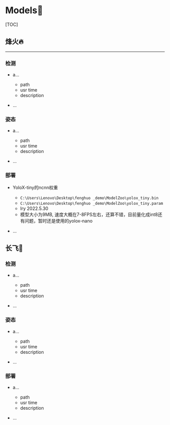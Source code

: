 # Models🎈

[TOC]

## 烽火🔥

---

### 检测

* a...
  * path
  * usr time
  * description

* ...

### 姿态



* a...
  * path
  * usr time
  * description

* ...



### 部署



* YoloX-tiny的ncnn权重
  * `C:\Users\Lenovo\Desktop\fenghuo _demo\ModelZoo\yolox_tiny.bin`
  * `C:\Users\Lenovo\Desktop\fenghuo _demo\ModelZoo\yolox_tiny.param`
  * lry 2022.5.30
  * 模型大小为9MB, 速度大概在7-8FPS左右，还算不错，目前量化成int8还有问题，暂时还是使用的yolox-nano

* ...



## 长飞🛫

### 检测



* a...
  * path
  * usr time
  * description

* ...

### 姿态



* a...
  * path
  * usr time
  * description

* ...



### 部署

* a...
  * path
  * usr time
  * description

* ...

